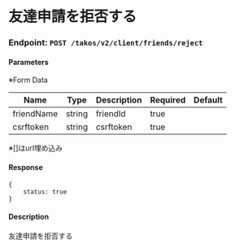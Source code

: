 # 友達申請を拒否する

### Endpoint: `POST /takos/v2/client/friends/reject`

#### Parameters

※Form Data

| Name       | Type   | Description | Required | Default |
| ---------- | ------ | ----------- | -------- | ------- |
| friendName | string | friendId    | true     |         |
| csrftoken  | string | csrftoken   | true     |         |

※[]はurl埋め込み

#### Response

```
{
    status: true
}
```

#### Description

友達申請を拒否する
